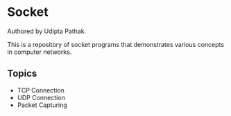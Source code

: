 # Socket
Authored by Udipta Pathak.

This is a repository of socket programs that demonstrates various concepts in computer networks.

## Topics
- TCP Connection
- UDP Connection
- Packet Capturing